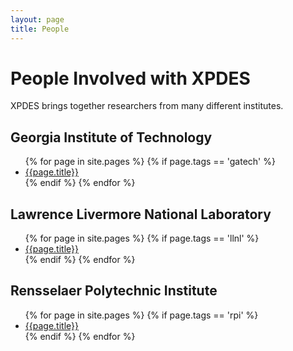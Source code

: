 ```yaml
---
layout: page
title: People
---
```


# People Involved with XPDES

XPDES brings together researchers from many different institutes.

## Georgia Institute of Technology

<ul>
{% for page in site.pages %}
   {% if page.tags == 'gatech' %}
      <li><a href='{{page.url}}'>{{page.title}}</a></li>
   {% endif %}
{% endfor %}
</ul>

## Lawrence Livermore National Laboratory

<ul>
{% for page in site.pages %}
   {% if page.tags == 'llnl' %}
      <li><a href='{{page.url}}'>{{page.title}}</a></li>
   {% endif %}
{% endfor %}
</ul>

## Rensselaer Polytechnic Institute

<ul>
{% for page in site.pages %}
   {% if page.tags == 'rpi' %}
      <li><a href='{{page.url}}'>{{page.title}}</a></li>
   {% endif %}
{% endfor %}
</ul>
